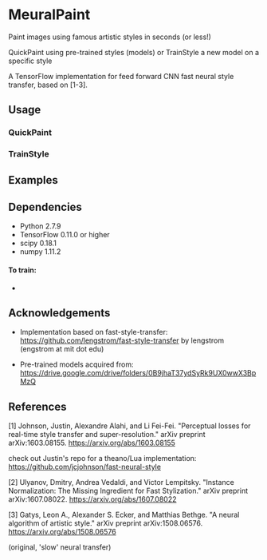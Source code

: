 # MeuralPaint
Paint images using famous artistic styles in seconds (or less!) 

QuickPaint using pre-trained styles (models) or TrainStyle a new model on a specific style

A TensorFlow implementation for feed forward CNN fast neural style transfer, based on  [1-3].  

## Usage

### QuickPaint

### TrainStyle

## Examples 

## Dependencies

- Python 2.7.9
- TensorFlow 0.11.0 or higher
- scipy 0.18.1  
- numpy 1.11.2

#### To train:
 
 - 

## Acknowledgements 

- Implementation based on fast-style-transfer: https://github.com/lengstrom/fast-style-transfer
by lengstrom (engstrom at mit dot edu)

- Pre-trained models acquired from: https://drive.google.com/drive/folders/0B9jhaT37ydSyRk9UX0wwX3BpMzQ

## References

[1] Johnson, Justin, Alexandre Alahi, and Li Fei-Fei. "Perceptual losses for real-time style transfer and super-resolution." arXiv preprint arXiv:1603.08155.
https://arxiv.org/abs/1603.08155

check out Justin's repo for a theano/Lua implementation: https://github.com/jcjohnson/fast-neural-style

[2] Ulyanov, Dmitry, Andrea Vedaldi, and Victor Lempitsky. "Instance Normalization: The Missing Ingredient for Fast Stylization." arXiv preprint arXiv:1607.08022.
https://arxiv.org/abs/1607.08022

[3] Gatys, Leon A., Alexander S. Ecker, and Matthias Bethge. "A neural algorithm of artistic style." arXiv preprint arXiv:1508.06576.
https://arxiv.org/abs/1508.06576 

(original, 'slow' neural transfer)